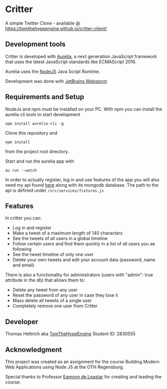 # Critter 
A simple Twitter Clone - available @ https://tomthehypeengine.github.io/critter-client/

## Development tools
Critter is developed with [Aurelia](https://www.aurelia.io), a next generation JavaScript framework that 
uses the latest JavaScript standards like ECMAScript 2016. 

Aurelia uses the [NodeJS](https://www.nodejs.org) Java Script Runtime.

Development was done with [JetBrains Webstorm](https://www.jetbrains.com/webstorm/)

## Requirements and Setup
NodeJs and npm must be installed on your PC. With npm you can install the aurelia cli tools to start development 

`npm install aurelia-cli -g`

Clone this repository and 

`npm install`

from the project root directory.

Start and run the aurelia app with

`au run --watch`

In order to actually register, log in and use features of the app you will also need my api found 
[here](https://github.com/TomTheHypeEngine/tweet-api)
along with its mongodb database. The path to the api is defined under `/src/services/fixtures.js`

## Features

In critter you can:
* Log in and register
* Make a tweet of a maximum length of 140 characters
* See the tweets of all users in a global timeline
* Follow certain users and find them quickly in a list of all users you ae following
* See the tweet timeline of only one user
* Delete your own tweets and edit your account data (password, name and email)

There is also a functionality for administrators (users with "admin": true attribute in the db) that allows them to:
* Delete any tweet from any user
* Reset the password of any user in case they lose it
* Mass delete all tweets of a single user
* Completely remove one user from Critter

## Developer
Thomas Hettrich aka [TomTheHypeEngine](https://github.com/TomTheHypeEngine) Student ID: 2830555

## Acknowledgment
This project was created as an assignment for the course Building Modern Web Applications 
using Node JS at the OTH Regensburg.

Special thanks to Professor [Eamonn de Leastar](https://github.com/edeleastar/) for creating and leading the course.

